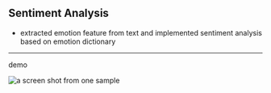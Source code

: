 ## Sentiment Analysis

* extracted emotion feature from text and implemented sentiment analysis based on emotion dictionary

---
demo

![a screen shot from one sample](https://github.com/ZhangShiqiu1993/search_engine/blob/master/sentiment_analysis/front_page/sample.png?raw=true)
